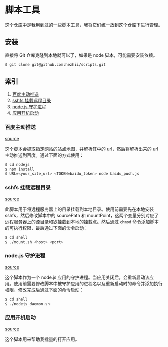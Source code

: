 # 脚本工具

这个仓库中是我用到过的一些脚本工具，我将它们统一放到这个仓库下进行管理。

## 安装

直接将 Git 仓库克隆到本地就可以了，如果是 node 脚本，可能需要安装依赖。

```bash
$ git clone git@github.com:hezhii/scripts.git
```

## 索引

1. [百度主动推送](#1)
2. [sshfs 挂载远程目录](#2)
3. [node.js 守护进程](#3)
4. [应用开机启动](#4)

<h3 id="1">百度主动推送</h3>

[source](https://github.com/hezhii/scripts/blob/master/nodejs/baidu-push.js)

这个脚本会抓取指定网站的站点地图，并解析其中的 url，然后将解析出来的 url 主动推送到百度。通过下面的方式使用：

```bash
$ cd nodejs
$ npm install
$ URL=<your_site_url> <TOKEN=baidu_token> node baidu_push.js
```

<h3 id="2">sshfs 挂载远程目录</h3>

[source](https://github.com/hezhii/scripts/blob/master/shell/mount.sh)

此脚本用于将远程服务器上的目录挂载到本地目录。使用前需要先在本地安装 sshfs，然后修改脚本中的 sourcePath 和 mountPoint，这两个变量分别对应了远程服务器上的源目录和欲挂载到本地的挂载点。然后通过 `chmod` 命令添加脚本的可执行权限，最后通过下面的命令启动：

```bash
$ cd shell
$ ./mount.sh <host> <port>
```

<h3 id="3">node.js 守护进程</h3>

[source](https://github.com/hezhii/scripts/blob/master/shell/nodejs_daemon.sh)

这个脚本作为一个 node.js 应用的守护进程。当应用关闭后，会重新启动该应用。使用前需要修改脚本中被守护应用的进程名以及重新启动时的命令并添加执行权限，修改完成后通过下面的命令启动：

```bash
$ cd shell
$ ./nodejs_daemon.sh
```

<h3 id="4">应用开机启动</h3>

[source](https://github.com/hezhii/scripts/blob/master/shell/start_work.sh)

这个脚本用来帮助我批量的打开应用。